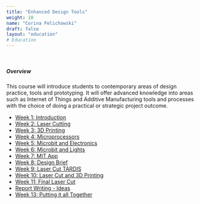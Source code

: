 ```yaml
---
title: "Enhanced Design Tools"
weight: 10
name: "Corina Pelichowski"
draft: false
layout: "education"
# Education
---
```

<br>
<div class="container">
    <h5>Overview</h5>
    <p>
        This course will introduce students to contemporary areas of design practice, tools and prototyping. It will offer advanced knowledge into areas such as Internet of Things and Additive Manufacturing tools and processes with the choice of doing a practical or strategic project outcome.
    </p>
    <ul class="master-design-links">
         <a href="/master-of-design/enhanced-design-tools/week-1-intro"><li>Week 1: Introduction</li></a>
         <a href="/master-of-design/enhanced-design-tools/week-2-laser"><li>Week 2: Laser Cutting</li></a>
         <a href="/master-of-design/enhanced-design-tools/week-3-3print"><li>Week 3: 3D Printing</li></a>
         <a href="/master-of-design/enhanced-design-tools/week-4-micro"><li>Week 4: Microprocessors</li></a>
         <a href="/master-of-design/enhanced-design-tools/week-5-micro-and-elect"><li>Week 5: Microbit and Electronics</li></a>
         <a href="/master-of-design/enhanced-design-tools/week-6-micro-and-lights"><li>Week 6: Microbit and Lights</li></a>
         <a href="/master-of-design/enhanced-design-tools/week-1-intro"><li>Week 7: MIT App</li></a>
         <a href="/master-of-design/enhanced-design-tools/week-1-intro"><li>Week 8: Design Brief</li></a>
         <a href="/master-of-design/enhanced-design-tools/week-1-intro"><li>Week 9: Laser Cut TARDIS</li></a>
         <a href="/master-of-design/enhanced-design-tools/week-1-intro"><li>Week 10: Laser Cut and 3D Printing</li></a>
         <a href="/master-of-design/enhanced-design-tools/week-1-intro"><li>Week 11: Final Laser Cut</li></a>
         <a href="/master-of-design/enhanced-design-tools/week-1-intro"><li>Report Writing - Ideas</li></a>
         <a href="/master-of-design/enhanced-design-tools/week-1-intro"><li>Week 13: Putting it all Together</li></a>
    </ul>
</div>